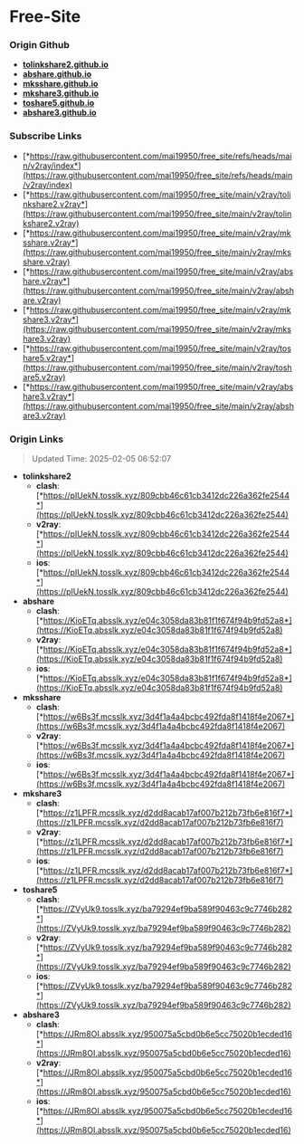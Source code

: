 # Free-Site

### Origin Github

- [**tolinkshare2.github.io**](https://github.com/tolinkshare2/tolinkshare2.github.io)
- [**abshare.github.io**](https://github.com/abshare/abshare.github.io)
- [**mksshare.github.io**](https://github.com/mksshare/mksshare.github.io)
- [**mkshare3.github.io**](https://github.com/mkshare3/mkshare3.github.io)
- [**toshare5.github.io**](https://github.com/toshare5/toshare5.github.io)
- [**abshare3.github.io**](https://github.com/abshare3/abshare3.github.io)

### Subscribe Links

- [*https://raw.githubusercontent.com/mai19950/free_site/refs/heads/main/v2ray/index*](https://raw.githubusercontent.com/mai19950/free_site/refs/heads/main/v2ray/index)
- [*https://raw.githubusercontent.com/mai19950/free_site/main/v2ray/tolinkshare2.v2ray*](https://raw.githubusercontent.com/mai19950/free_site/main/v2ray/tolinkshare2.v2ray)
- [*https://raw.githubusercontent.com/mai19950/free_site/main/v2ray/mksshare.v2ray*](https://raw.githubusercontent.com/mai19950/free_site/main/v2ray/mksshare.v2ray)
- [*https://raw.githubusercontent.com/mai19950/free_site/main/v2ray/abshare.v2ray*](https://raw.githubusercontent.com/mai19950/free_site/main/v2ray/abshare.v2ray)
- [*https://raw.githubusercontent.com/mai19950/free_site/main/v2ray/mkshare3.v2ray*](https://raw.githubusercontent.com/mai19950/free_site/main/v2ray/mkshare3.v2ray)
- [*https://raw.githubusercontent.com/mai19950/free_site/main/v2ray/toshare5.v2ray*](https://raw.githubusercontent.com/mai19950/free_site/main/v2ray/toshare5.v2ray)
- [*https://raw.githubusercontent.com/mai19950/free_site/main/v2ray/abshare3.v2ray*](https://raw.githubusercontent.com/mai19950/free_site/main/v2ray/abshare3.v2ray)

### Origin Links

> Updated Time: 2025-02-05 06:52:07

- **tolinkshare2**
  - **clash**: [*https://pIUekN.tosslk.xyz/809cbb46c61cb3412dc226a362fe2544*](https://pIUekN.tosslk.xyz/809cbb46c61cb3412dc226a362fe2544)
  - **v2ray**: [*https://pIUekN.tosslk.xyz/809cbb46c61cb3412dc226a362fe2544*](https://pIUekN.tosslk.xyz/809cbb46c61cb3412dc226a362fe2544)
  - **ios**: [*https://pIUekN.tosslk.xyz/809cbb46c61cb3412dc226a362fe2544*](https://pIUekN.tosslk.xyz/809cbb46c61cb3412dc226a362fe2544)
- **abshare**
  - **clash**: [*https://KioETq.absslk.xyz/e04c3058da83b81f1f674f94b9fd52a8*](https://KioETq.absslk.xyz/e04c3058da83b81f1f674f94b9fd52a8)
  - **v2ray**: [*https://KioETq.absslk.xyz/e04c3058da83b81f1f674f94b9fd52a8*](https://KioETq.absslk.xyz/e04c3058da83b81f1f674f94b9fd52a8)
  - **ios**: [*https://KioETq.absslk.xyz/e04c3058da83b81f1f674f94b9fd52a8*](https://KioETq.absslk.xyz/e04c3058da83b81f1f674f94b9fd52a8)
- **mksshare**
  - **clash**: [*https://w6Bs3f.mcsslk.xyz/3d4f1a4a4bcbc492fda8f1418f4e2067*](https://w6Bs3f.mcsslk.xyz/3d4f1a4a4bcbc492fda8f1418f4e2067)
  - **v2ray**: [*https://w6Bs3f.mcsslk.xyz/3d4f1a4a4bcbc492fda8f1418f4e2067*](https://w6Bs3f.mcsslk.xyz/3d4f1a4a4bcbc492fda8f1418f4e2067)
  - **ios**: [*https://w6Bs3f.mcsslk.xyz/3d4f1a4a4bcbc492fda8f1418f4e2067*](https://w6Bs3f.mcsslk.xyz/3d4f1a4a4bcbc492fda8f1418f4e2067)
- **mkshare3**
  - **clash**: [*https://z1LPFR.mcsslk.xyz/d2dd8acab17af007b212b73fb6e816f7*](https://z1LPFR.mcsslk.xyz/d2dd8acab17af007b212b73fb6e816f7)
  - **v2ray**: [*https://z1LPFR.mcsslk.xyz/d2dd8acab17af007b212b73fb6e816f7*](https://z1LPFR.mcsslk.xyz/d2dd8acab17af007b212b73fb6e816f7)
  - **ios**: [*https://z1LPFR.mcsslk.xyz/d2dd8acab17af007b212b73fb6e816f7*](https://z1LPFR.mcsslk.xyz/d2dd8acab17af007b212b73fb6e816f7)
- **toshare5**
  - **clash**: [*https://ZVyUk9.tosslk.xyz/ba79294ef9ba589f90463c9c7746b282*](https://ZVyUk9.tosslk.xyz/ba79294ef9ba589f90463c9c7746b282)
  - **v2ray**: [*https://ZVyUk9.tosslk.xyz/ba79294ef9ba589f90463c9c7746b282*](https://ZVyUk9.tosslk.xyz/ba79294ef9ba589f90463c9c7746b282)
  - **ios**: [*https://ZVyUk9.tosslk.xyz/ba79294ef9ba589f90463c9c7746b282*](https://ZVyUk9.tosslk.xyz/ba79294ef9ba589f90463c9c7746b282)
- **abshare3**
  - **clash**: [*https://JRm8OI.absslk.xyz/950075a5cbd0b6e5cc75020b1ecded16*](https://JRm8OI.absslk.xyz/950075a5cbd0b6e5cc75020b1ecded16)
  - **v2ray**: [*https://JRm8OI.absslk.xyz/950075a5cbd0b6e5cc75020b1ecded16*](https://JRm8OI.absslk.xyz/950075a5cbd0b6e5cc75020b1ecded16)
  - **ios**: [*https://JRm8OI.absslk.xyz/950075a5cbd0b6e5cc75020b1ecded16*](https://JRm8OI.absslk.xyz/950075a5cbd0b6e5cc75020b1ecded16)
